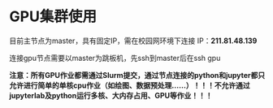 # GPU集群使用

目前主节点为master，具有固定IP，需在校园网环境下连接
IP：**211.81.48.139**

连接gpu节点需要以master为跳板机，先ssh到master后在ssh gpu

**注意：所有GPU作业都需通过Slurm提交，通过节点连接的python和jupyter都只允许进行简单的单核cpu作业（如绘图、数据预处理……）！！！不允许通过jupyterlab及python运行多核、大内存占用、GPU等作业！！！**
